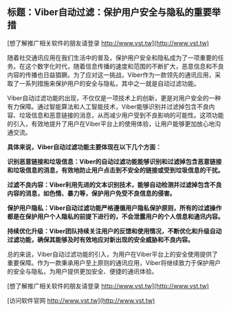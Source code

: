 ## **标题：Viber自动过滤：保护用户安全与隐私的重要举措**

[想了解推广相关软件的朋友请登录 http://www.vst.tw](http://www.vst.tw)

随着社交通讯应用在我们生活中的普及，保护用户安全和隐私成为了一项重要的任务。在这个数字化时代，随着信息传播的速度和范围的不断扩大，恶意信息和不良内容的传播也日益猖獗。为了应对这一挑战，Viber作为一款领先的通讯应用，采取了一系列措施来保护用户的安全与隐私，其中之一就是自动过滤功能。

Viber自动过滤功能的出现，不仅仅是一项技术上的创新，更是对用户安全的一种有力保障。通过智能算法和人工智能技术，Viber能够识别并过滤掉包含不良内容、垃圾信息和恶意链接的消息，从而减少用户受到不良影响的可能性。这项功能的引入，有效地提升了用户在Viber平台上的使用体验，让用户能够更加放心地沟通交流。

**具体来说，Viber自动过滤功能主要体现在以下几个方面：**

**识别恶意链接和垃圾信息：Viber的自动过滤功能能够识别和过滤掉包含恶意链接和垃圾信息的消息，有效地防止用户点击到不安全的链接或受到垃圾信息的干扰。**

**过滤不良内容：Viber利用先进的文本识别技术，能够自动检测并过滤掉包含不良内容的消息，如色情、暴力等，保护用户免受不良信息的侵害。**

**保护用户隐私：Viber自动过滤功能严格遵循用户隐私保护原则，所有的过滤操作都是在保护用户个人隐私的前提下进行的，不会泄露用户的个人信息和通讯内容。**

**持续优化升级：Viber团队持续关注用户的反馈和使用情况，不断优化和升级自动过滤功能，确保其能够及时有效地应对新出现的安全威胁和不良内容。**

总的来说，Viber自动过滤功能的引入，为用户在Viber平台上的安全使用提供了重要保障。作为一款秉承用户至上原则的通讯应用，Viber将继续致力于保护用户的安全与隐私，为用户提供更加安全、便捷的通讯体验。

[想了解推广相关软件的朋友请登录 http://www.vst.tw](http://www.vst.tw)


[访问软件官网 http://www.vst.tw](http://www.vst.tw)
